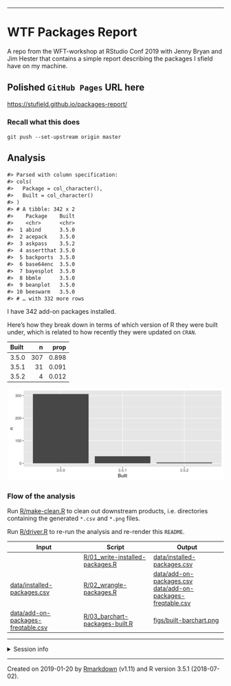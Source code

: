 
<!-- README.md is generated from README.Rmd. Please edit that file -->

-----

# WTF Packages Report

A repo from the WFT-workshop at RStudio Conf 2019 with Jenny Bryan and
Jim Hester that contains a simple report describing the packages I
sfield have on my machine.

## Polished `GitHub Pages` URL here

<https://stufield.github.io/packages-report/>

### Recall what this does

    git push --set-upstream origin master

## Analysis

    #> Parsed with column specification:
    #> cols(
    #>   Package = col_character(),
    #>   Built = col_character()
    #> )
    #> # A tibble: 342 x 2
    #>    Package    Built
    #>    <chr>      <chr>
    #>  1 abind      3.5.0
    #>  2 acepack    3.5.0
    #>  3 askpass    3.5.2
    #>  4 assertthat 3.5.0
    #>  5 backports  3.5.0
    #>  6 base64enc  3.5.0
    #>  7 bayesplot  3.5.0
    #>  8 bbmle      3.5.0
    #>  9 beanplot   3.5.0
    #> 10 beeswarm   3.5.0
    #> # … with 332 more rows

I have 342 add-on packages installed.

Here’s how they break down in terms of which version of R they were
built under, which is related to how recently they were updated on
`CRAN`.

| Built |   n |  prop |
| :---- | --: | ----: |
| 3.5.0 | 307 | 0.898 |
| 3.5.1 |  31 | 0.091 |
| 3.5.2 |   4 | 0.012 |

![](figs/built-barchart.png)

### Flow of the analysis

Run [R/make-clean.R](R/make-clean.R) to clean out downstream products,
i.e. directories containing the generated `*.csv` and `*.png` files.

Run [R/driver.R](R/driver.R) to re-run the analysis and re-render this
`README`.

| Input                                                                    | Script                                                              | Output                                                                                                                           |
| ------------------------------------------------------------------------ | ------------------------------------------------------------------- | -------------------------------------------------------------------------------------------------------------------------------- |
|                                                                          | [R/01\_write-installed-packages.R](R/01_write-installed-packages.R) | [data/installed-packages.csv](data/installed-packages.csv)                                                                       |
| [data/installed-packages.csv](data/installed-packages.csv)               | [R/02\_wrangle-packages.R](R/02_wrangle-packages.R)                 | [data/add-on-packages.csv](data/add-on-packages.csv)<br>[data/add-on-packages-freqtable.csv](data/add-on-packages-freqtable.csv) |
| [data/add-on-packages-freqtable.csv](data/add-on-packages-freqtable.csv) | [R/03\_barchart-packages-built.R](R/03_barchart-packages-built.R)   | [figs/built-barchart.png](figs/built-barchart.png)                                                                               |

-----

<details>

<summary>Session info</summary>

``` r
devtools::session_info()
#> ─ Session info ──────────────────────────────────────────────────────────
#>  setting  value                       
#>  version  R version 3.5.1 (2018-07-02)
#>  os       macOS  10.14.2              
#>  system   x86_64, darwin15.6.0        
#>  ui       X11                         
#>  language (EN)                        
#>  collate  en_US.UTF-8                 
#>  ctype    en_US.UTF-8                 
#>  tz       America/Denver              
#>  date     2019-01-20                  
#> 
#> ─ Packages ──────────────────────────────────────────────────────────────
#>  package     * version date       lib source        
#>  assertthat    0.2.0   2017-04-11 [1] CRAN (R 3.5.0)
#>  backports     1.1.3   2018-12-14 [1] CRAN (R 3.5.0)
#>  bindr         0.1.1   2018-03-13 [1] CRAN (R 3.5.0)
#>  bindrcpp    * 0.2.2   2018-03-29 [1] CRAN (R 3.5.0)
#>  broom         0.5.1   2018-12-05 [1] CRAN (R 3.5.0)
#>  callr         3.1.1   2018-12-21 [1] CRAN (R 3.5.0)
#>  cellranger    1.1.0   2016-07-27 [1] CRAN (R 3.5.0)
#>  cli           1.0.1   2018-09-25 [1] CRAN (R 3.5.0)
#>  colorspace    1.3-2   2016-12-14 [1] CRAN (R 3.5.0)
#>  crayon        1.3.4   2017-09-16 [1] CRAN (R 3.5.0)
#>  desc          1.2.0   2018-05-01 [1] CRAN (R 3.5.0)
#>  devtools      2.0.1   2018-10-26 [1] CRAN (R 3.5.1)
#>  digest        0.6.18  2018-10-10 [1] CRAN (R 3.5.0)
#>  dplyr       * 0.7.8   2018-11-10 [1] CRAN (R 3.5.0)
#>  evaluate      0.12    2018-10-09 [1] CRAN (R 3.5.0)
#>  fansi         0.4.0   2018-10-05 [1] CRAN (R 3.5.0)
#>  forcats     * 0.3.0   2018-02-19 [1] CRAN (R 3.5.0)
#>  fs            1.2.6   2018-08-23 [1] CRAN (R 3.5.0)
#>  generics      0.0.2   2018-11-29 [1] CRAN (R 3.5.0)
#>  ggplot2     * 3.1.0   2018-10-25 [1] CRAN (R 3.5.0)
#>  glue          1.3.0   2018-07-17 [1] CRAN (R 3.5.0)
#>  gtable        0.2.0   2016-02-26 [1] CRAN (R 3.5.0)
#>  haven         2.0.0   2018-11-22 [1] CRAN (R 3.5.0)
#>  here        * 0.1     2017-05-28 [1] CRAN (R 3.5.0)
#>  highr         0.7     2018-06-09 [1] CRAN (R 3.5.0)
#>  hms           0.4.2   2018-03-10 [1] CRAN (R 3.5.0)
#>  htmltools     0.3.6   2017-04-28 [1] CRAN (R 3.5.0)
#>  httr          1.4.0   2018-12-11 [1] CRAN (R 3.5.0)
#>  jsonlite      1.6     2018-12-07 [1] CRAN (R 3.5.0)
#>  knitr         1.21    2018-12-10 [1] CRAN (R 3.5.1)
#>  lattice       0.20-38 2018-11-04 [1] CRAN (R 3.5.0)
#>  lazyeval      0.2.1   2017-10-29 [1] CRAN (R 3.5.0)
#>  lubridate     1.7.4   2018-04-11 [1] CRAN (R 3.5.0)
#>  magrittr      1.5     2014-11-22 [1] CRAN (R 3.5.0)
#>  memoise       1.1.0   2017-04-21 [1] CRAN (R 3.5.0)
#>  modelr        0.1.2   2018-05-11 [1] CRAN (R 3.5.0)
#>  munsell       0.5.0   2018-06-12 [1] CRAN (R 3.5.0)
#>  nlme          3.1-137 2018-04-07 [1] CRAN (R 3.5.0)
#>  pillar        1.3.1   2018-12-15 [1] CRAN (R 3.5.0)
#>  pkgbuild      1.0.2   2018-10-16 [1] CRAN (R 3.5.0)
#>  pkgconfig     2.0.2   2018-08-16 [1] CRAN (R 3.5.0)
#>  pkgload       1.0.2   2018-10-29 [1] CRAN (R 3.5.0)
#>  plyr          1.8.4   2016-06-08 [1] CRAN (R 3.5.0)
#>  prettyunits   1.0.2   2015-07-13 [1] CRAN (R 3.5.0)
#>  processx      3.2.1   2018-12-05 [1] CRAN (R 3.5.0)
#>  ps            1.3.0   2018-12-21 [1] CRAN (R 3.5.0)
#>  purrr       * 0.2.5   2018-05-29 [1] CRAN (R 3.5.0)
#>  R6            2.3.0   2018-10-04 [1] CRAN (R 3.5.0)
#>  Rcpp          1.0.0   2018-11-07 [1] CRAN (R 3.5.0)
#>  readr       * 1.3.1   2018-12-21 [1] CRAN (R 3.5.1)
#>  readxl        1.2.0   2018-12-19 [1] CRAN (R 3.5.1)
#>  remotes       2.0.2   2018-10-30 [1] CRAN (R 3.5.0)
#>  rlang         0.3.1   2019-01-08 [1] CRAN (R 3.5.2)
#>  rmarkdown     1.11    2018-12-08 [1] CRAN (R 3.5.0)
#>  rprojroot     1.3-2   2018-01-03 [1] CRAN (R 3.5.0)
#>  rstudioapi    0.8     2018-10-02 [1] CRAN (R 3.5.0)
#>  rvest         0.3.2   2016-06-17 [1] CRAN (R 3.5.0)
#>  scales        1.0.0   2018-08-09 [1] CRAN (R 3.5.0)
#>  sessioninfo   1.1.1   2018-11-05 [1] CRAN (R 3.5.0)
#>  stringi       1.2.4   2018-07-20 [1] CRAN (R 3.5.0)
#>  stringr     * 1.3.1   2018-05-10 [1] CRAN (R 3.5.0)
#>  testthat      2.0.1   2018-10-13 [1] CRAN (R 3.5.0)
#>  tibble      * 2.0.1   2019-01-12 [1] CRAN (R 3.5.2)
#>  tidyr       * 0.8.2   2018-10-28 [1] CRAN (R 3.5.0)
#>  tidyselect    0.2.5   2018-10-11 [1] CRAN (R 3.5.0)
#>  tidyverse   * 1.2.1   2017-11-14 [1] CRAN (R 3.5.0)
#>  usethis       1.4.0   2018-08-14 [1] CRAN (R 3.5.0)
#>  utf8          1.1.4   2018-05-24 [1] CRAN (R 3.5.0)
#>  withr         2.1.2   2018-03-15 [1] CRAN (R 3.5.0)
#>  xfun          0.4     2018-10-23 [1] CRAN (R 3.5.0)
#>  xml2          1.2.0   2018-01-24 [1] CRAN (R 3.5.0)
#>  yaml          2.2.0   2018-07-25 [1] CRAN (R 3.5.0)
#> 
#> [1] /Users/sfield/r_libs
#> [2] /Library/Frameworks/R.framework/Versions/3.5/Resources/library
```

</details>

-----

Created on 2019-01-20 by
[Rmarkdown](https://github.com/rstudio/rmarkdown) (v1.11) and R version
3.5.1 (2018-07-02).
